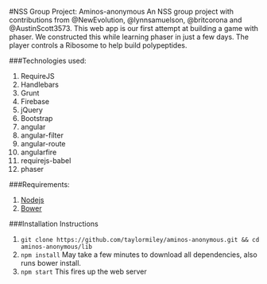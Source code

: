 #NSS Group Project:  Aminos-anonymous
An NSS group project with contributions from @NewEvolution, @lynnsamuelson, @britcorona and @AustinScott3573.  This web app is our first attempt at building a game with phaser. We constructed this while learning phaser in just a few days. The player controls a Ribosome to help build polypeptides.  

###Technologies used:
1. RequireJS
2. Handlebars
3. Grunt
4. Firebase
5. jQuery
6. Bootstrap
7. angular
8. angular-filter
9. angular-route
10. angularfire
11. requirejs-babel
12. phaser
  

###Requirements:
1. [Nodejs](https://nodejs.org/en/)
2. [Bower](http://bower.io/)

###Installation Instructions
1. ```git clone https://github.com/taylormiley/aminos-anonymous.git && cd aminos-anonymous/lib```
2. ```npm install``` May take a few minutes to download all dependencies, also runs bower install.
3. ```npm start``` This fires up the web server 
